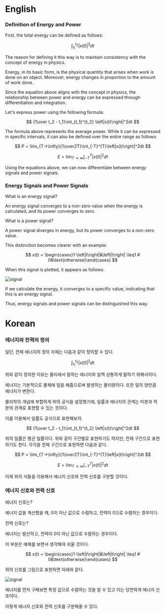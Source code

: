 # English

### Definition of Energy and Power

First, the total energy can be defined as follows:

$$
\int_{t_1}^{t_2} \left|x(t)\right|^2 dt 
$$

The reason for defining it this way is to maintain consistency with the concept of energy in physics.

Energy, in its basic form, is the physical quantity that arises when work is done on an object. Moreover, energy changes in proportion to the amount of work done.

Since the equation above aligns with the concept in physics, the relationship between power and energy can be expressed through differentiation and integration.

Let's express power using the following formula:

$$
{1\over t_2 - t_1}\int_{t_1}^{t_2} \left|x(t)\right|^2dt
$$

The formula above represents the average power. While it can be expressed in specific intervals, it can also be defined over the entire range as follows:

$$
P = \lim_{T→\infty}{1\over2T}\int_{-T}^{T}\left|x(t)\right|^2dt
$$

$$
E = \lim_{T→\infty}\int_{-T}^{T}\left|x(t)\right|^2dt
$$

Using the equations above, we can now differentiate between energy signals and power signals.

### Energy Signals and Power Signals

What is an energy signal?

An energy signal converges to a non-zero value when the energy is calculated, and its power converges to zero.

What is a power signal?

A power signal diverges in energy, but its power converges to a non-zero value.

This distinction becomes clearer with an example:

$$
x(t) = \begin{cases}1-\left|t\right|&\left|t\right| \leq1 # 0&\text{otherwise}\end{cases}
$$

When this signal is plotted, it appears as follows:

![signal](https://i.imgur.com/pWx2vgP.png)

If we calculate the energy, it converges to a specific value, indicating that this is an energy signal.

Thus, energy signals and power signals can be distinguished this way.

# Korean

### 에너지와 전력의 정의

일단, 전체 에너지의 정의 자체는 다음과 같이 정의할 수 있다. 

$$
\int_{t_1}^{t_2} \left|x(t)\right|^2 dt 
$$

위와 같이 정의한 이유는 물리에서 말하는 에너지와 일맥 상통하게 말하기 위해서이다. 

에너지는 기본적으로 물체에 일을 해줌으로써 발생하는 물리량이다. 또한 일의 양만큼 에너지가 변한다. 

물리학의 개념에 부합하게 위의 공식을 설정했기에, 일률과 에너지의 관계는 미분과 적분의 관계로 표현할 수 있는 것이다.  

이를 이용해서 일률도 공식으로 표현해보자. 

$$
{1\over t_2 - t_1}\int_{t_1}^{t_2} \left|x(t)\right|^2dt
$$

위의 일률은 평균 일률이다. 위와 같이 구간별로 표현하기도 하지만, 전체 구간으로 표현하기도 한다. 각각을 전체 구간으로 표현하면 다음과 같다. 

$$
P = \lim_{T→\infty}{1\over2T}\int_{-T}^{T}\left|x(t)\right|^2dt
$$

$$
E = \lim_{T→\infty}\int_{-T}^{T}\left|x(t)\right|^2dt
$$

이제 위의 식들을 이용해서 에너지 신호와 전력 신호를 구분할 것이다. 

### 에너지 신호와 전력 신호

에너지 신호는?

에너지 값을 계산했을 때, 0이 아닌 값으로 수렴하고, 전력이 0으로 수렴하는 경우이다. 

전력 신호는?

에너지는 발산하고, 전력이 0이 아닌 값으로 수렴하는 경우이다. 

이 부분은 예제를 보면서 생각해야 쉬울 것이다. 

$$
x(t) = \begin{cases}1-\left|t\right|&\left|t\right| \leq1 # 0&\text{otherwise}\end{cases}
$$

위의 신호를 그림으로 표현하면 아래와 같다. 

![signal](https://i.imgur.com/pWx2vgP.png)

에너지를 먼저 구해보면 특정 값으로 수렴하는 것을 알 수 있고 이는 당연하게 에너지 신호이다. 

이렇게 에너지 신호와 전력 신호를 구분해줄 수 있다.

